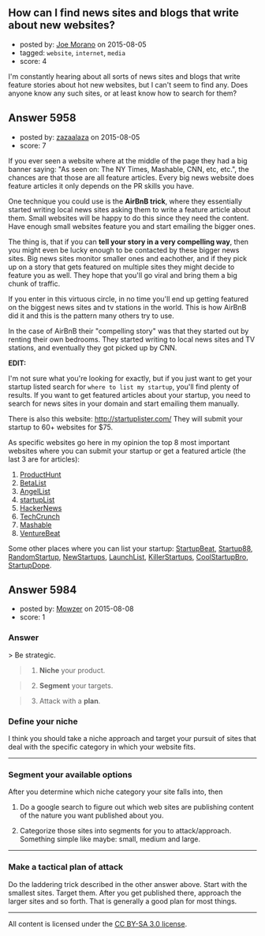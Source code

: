 ## How can I find news sites and blogs that write about new websites?

- posted by: [Joe Morano](https://stackexchange.com/users/4611476/joe-morano) on 2015-08-05
- tagged: `website`, `internet`, `media`
- score: 4

I'm constantly hearing about all sorts of news sites and blogs that write feature stories about hot new websites, but I can't seem to find any. Does anyone know any such sites, or at least know how to search for them?


## Answer 5958

- posted by: [zazaalaza](https://stackexchange.com/users/4672194/zazaalaza) on 2015-08-05
- score: 7

If you ever seen a website where at the middle of the page they had a big banner saying: "As seen on: The NY Times, Mashable, CNN, etc, etc.", the chances are that those are all feature articles. Every big news website does feature articles it only depends on the PR skills you have.

One technique you could use is the **AirBnB trick**, where they essentially started writing local news sites asking them to write a feature article about them. Small websites will be happy to do this since they need the content. Have enough small websites feature you and start emailing the bigger ones. 

The thing is, that if you can **tell your story in a very compelling way**, then you might even be lucky enough to be contacted by these bigger news sites. Big news sites monitor smaller ones and eachother, and if they pick up on a story that gets featured on multiple sites they might decide to feature you as well. They hope that you'll go viral and bring them a big chunk of traffic.

If you enter in this virtuous circle, in no time you'll end up getting featured on the biggest news sites and tv stations in the world. This is how AirBnB did it and this is the pattern many others try to use.

In the case of AirBnB their "compelling story" was that they started out by renting their own bedrooms. They started writing to local news sites and TV stations, and eventually they got picked up by CNN. 

**EDIT:**

I'm not sure what you're looking for exactly, but if you just want to get your startup listed search for `where to list my startup`, you'll find plenty of results. If you want to get featured articles about your startup, you need to search for news sites in your domain and start emailing them manually.

There is also this website: http://startuplister.com/ They will submit your startup to 60+ websites for $75.

As specific websites go here in my opinion the top 8 most important websites where you can submit your startup or get a featured article (the last 3 are for articles):

 1. [ProductHunt](http://www.producthunt.com/)
 2. [BetaList](http://betalist.com/)
 3. [AngelList](https://angel.co/companies) 
 4. [startupList](http://startupli.st/)
 5. [HackerNews](https://news.ycombinator.com/)
 6. [TechCrunch](http://techcrunch.com/)
 7. [Mashable](http://mashable.com/)
 8. [VentureBeat](http://venturebeat.com/)

Some other places where you can list your startup: [StartupBeat](http://startupbeat.com/), [Startup88](http://startup88.com/), [RandomStartup](http://www.randomstartup.org/), [NewStartups](http://www.new-startups.com/), [LaunchList](http://launchlist.co/), [KillerStartups](http://killerstartups.com/), [CoolStartupBro](http://www.coolstartupbro.com/), [StartupDope](http://startupdope.com/).


## Answer 5984

- posted by: [Mowzer](https://stackexchange.com/users/1803081/mowzer) on 2015-08-08
- score: 1

<h3>Answer</h3>
> Be strategic.

> 1. **Niche** your product.

> 2. **Segment** your targets.

> 3. Attack with a **plan**.

<h3>Define your niche</h3>

I think you should take a niche approach and target your pursuit of sites that deal with the specific category in which your website fits.

<hr>
<h3>Segment your available options</h3>

After you determine which niche category your site falls into, then

1. Do a google search to figure out which web sites are publishing content of the nature you want published about you.

2. Categorize those sites into segments for you to attack/approach. Something simple like maybe: small, medium and large.

<hr>
<h3>Make a tactical plan of attack</h3>

Do the laddering trick described in the other answer above. Start with the smallest sites. Target them. After you get published there, approach the larger sites and so forth. That is generally a good plan for most things.



---

All content is licensed under the [CC BY-SA 3.0 license](https://creativecommons.org/licenses/by-sa/3.0/).
